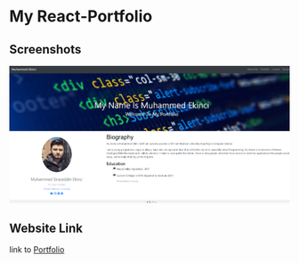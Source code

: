 # My React-Portfolio 

## Screenshots

![](src/images/HomePage.png)

## Website Link

link to [Portfolio](https://muhammedekinci.github.io/React-Portfolio/)
